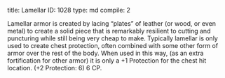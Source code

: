 title:          Lamellar
ID:             1028
type:           md
compile:        2



Lamellar armor is created by lacing “plates” of leather (or wood, or even metal) to create a solid piece that is remarkably resilient to cutting and puncturing while still being very cheap to make. Typically lamellar is only used to  create chest protection, often combined with some other form of armor over the rest of the body. When used in this way, (as an extra fortification for other armor) it is only a +1 Protection for the chest hit location. (+2 Protection: 6) 6 CP.